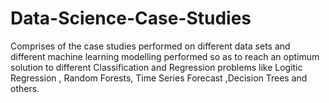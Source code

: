 # Data-Science-Case-Studies

Comprises of the case studies performed on different data sets and different machine learning modelling
performed so as to reach an optimum solution to different Classification and Regression problems like 
Logitic Regression , Random Forests, Time Series Forecast ,Decision Trees and others.
